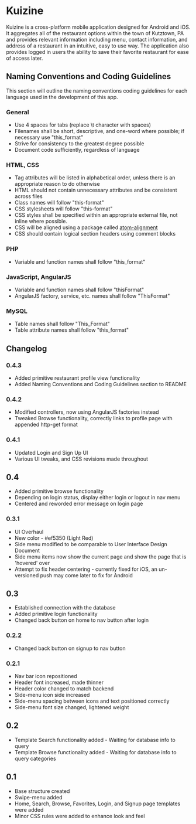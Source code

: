 # Kuizine
Kuizine is a cross-platform mobile application designed for Android and iOS. It aggregates all of the restaurant options within the town of Kutztown, PA and provides relevant information including menu, contact information, and address of a restaurant in an intuitive, easy to use way. The application also provides logged in users the ability to save their favorite restaurant for ease of access later. 

## Naming Conventions and Coding Guidelines
This section will outline the naming conventions coding guidelines for each language used in the development of this app.

### General
* Use 4 spaces for tabs (replace \t character with spaces)
* Filenames shall be short, descriptive, and one-word where possible; if necessary use "this_format"
* Strive for consistency to the greatest degree possible
* Document code sufficiently, regardless of language

### HTML, CSS
* Tag attributes will be listed in alphabetical order, unless there is an appropriate reason to do otherwise
* HTML should not contain unnecessary attributes and be consistent across files
* Class names will follow "this-format"
* CSS stylesheets will follow "this-format"
* CSS styles shall be specified within an appropriate external file, not inline where possible.
* CSS will be aligned using a package called [atom-alignment](https://atom.io/packages/atom-alignment)
* CSS should contain logical section headers using comment blocks

### PHP
* Variable and function names shall follow "this_format"

### JavaScript, AngularJS
* Variable and function names shall follow "thisFormat"
* AngularJS factory, service, etc. names shall follow "ThisFormat"

### MySQL
* Table names shall follow "This_Format"
* Table attribute names shall follow "this_format"


## Changelog

### 0.4.3
* Added primitive restaurant profile view functionality
* Added Naming Conventions and Coding Guidelines section to README

### 0.4.2
* Modified controllers, now using AngularJS factories instead
* Tweaked Browse functionality, correctly links to profile page with appended http-get format

### 0.4.1
* Updated Login and Sign Up UI
* Various UI tweaks, and CSS revisions made throughout

## 0.4
* Added primitive browse functionality
* Depending on login status, display either login or logout in nav menu
* Centered and reworded error message on login page

### 0.3.1
* UI Overhaul
* New color - #ef5350 (Light Red)
* Side menu modified to be comparable to User Interface Design Document
* Side menu items now show the current page and show the page that is 'hovered' over
* Attempt to fix header centering - currently fixed for iOS, an un-versioned push may come later to fix for Android

## 0.3
* Established connection with the database
* Added primitive login functionality
* Changed back button on home to nav button after login

### 0.2.2
* Changed back button on signup to nav button

### 0.2.1
* Nav bar icon repositioned
* Header font increased, made thinner
* Header color changed to match backend
* Side-menu icon side increased
* Side-menu spacing between icons and text positioned correctly
* Side-menu font size changed, lightened weight

## 0.2
* Template Search functionality added - Waiting for database info to query
* Template Browse functionality added - Waiting for database info to query categories

## 0.1
* Base structure created
* Swipe-menu added
* Home, Search, Browse, Favorites, Login, and Signup page templates were added
* Minor CSS rules were added to enhance look and feel
